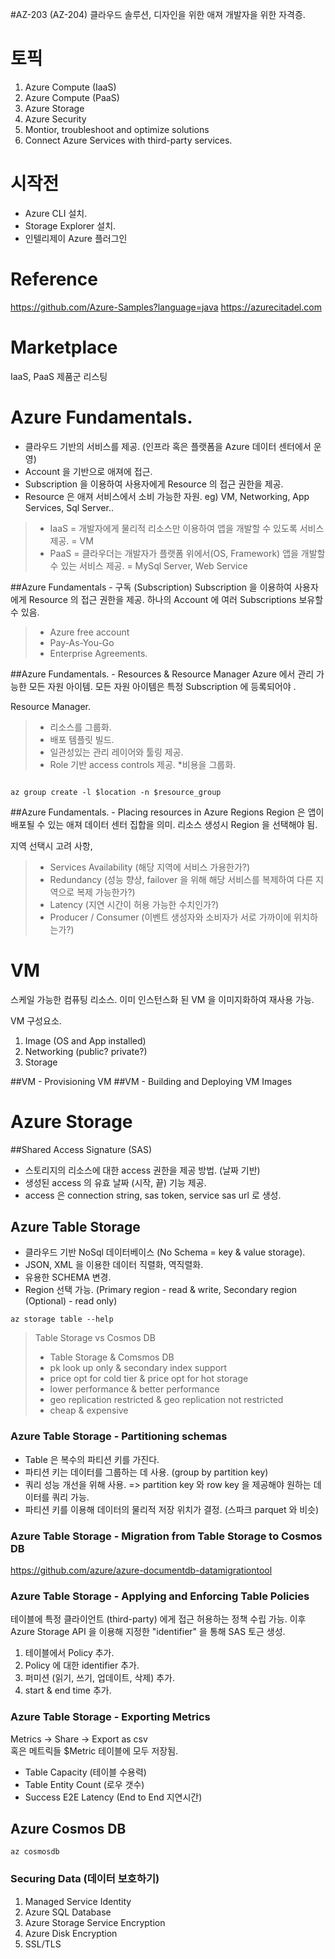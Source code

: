 #AZ-203 (AZ-204)
클라우드 솔루션, 디자인을 위한 애져 개발자을 위한 자격증.

# 토픽
1. Azure Compute (IaaS)
2. Azure Compute (PaaS)
3. Azure Storage 
4. Azure Security
5. Montior, troubleshoot and optimize solutions
6. Connect Azure Services with third-party services.

# 시작전
* Azure CLI 설치.
* Storage Explorer 설치.
* 인텔리제이 Azure 플러그인

# Reference
https://github.com/Azure-Samples?language=java
https://azurecitadel.com

# Marketplace
IaaS, PaaS 제품군 리스팅

# Azure Fundamentals.
* 클라우드 기반의 서비스를 제공. (인프라 혹은 플랫폼을 Azure 데이터 센터에서 운영)
* Account 을 기반으로 애져에 접근.
* Subscription 을 이용하여 사용자에게 Resource 의 접근 권한을 제공.
* Resource 은 애져 서비스에서 소비 가능한 자원. eg) VM, Networking, App Services, Sql Server.. 

> * IaaS = 개발자에게 물리적 리소스만 이용하여 앱을 개발할 수 있도록 서비스 제공. = VM
> * PaaS = 클라우더는 개발자가 플랫폼 위에서(OS, Framework) 앱을 개발할 수 있는 서비스 제공. = MySql Server, Web Service

##Azure Fundamentals - 구독 (Subscription)
Subscription 을 이용하여 사용자에게 Resource 의 접근 권한을 제공.
하나의 Account 에 여러 Subscriptions 보유할 수 있음.

> * Azure free account
> * Pay-As-You-Go
> * Enterprise Agreements.

##Azure Fundamentals. - Resources & Resource Manager
Azure 에서 관리 가능한 모든 자원 아이템.
모든 자원 아이템은 특정 Subscription 에 등록되어야 . <br>

Resource Manager.
> * 리소스를 그룹화.
> * 배포 템플릿 빌드.
> * 일관성있는 관리 레이어와 툴링 제공.
> * Role 기반 access controls 제공.
> *비용을 그룹화.

<code>
az group create -l $location -n $resource_group
</code>

##Azure Fundamentals. - Placing resources in Azure Regions
Region 은 앱이 배포될 수 있는 애져 데이터 센터 집합을 의미.
리소스 생성시 Region 을 선택해야 됨. <br>

지역 선택시 고려 사항,
> * Services Availability (해당 지역에 서비스 가용한가?)
> * Redundancy (성능 향상, failover 을 위해 해당 서비스를 복제하여 다른 지역으로 복제 가능한가?)
> * Latency (지연 시간이 허용 가능한 수치인가?)
> * Producer / Consumer (이벤트 생성자와 소비자가 서로 가까이에 위치하는가?)

# VM
스케일 가능한 컴퓨팅 리소스.
이미 인스턴스화 된 VM 을 이미지화하여 재사용 가능. <br>

VM 구성요소.
1. Image (OS and App installed)
2. Networking (public? private?)
3. Storage

##VM - Provisioning VM
##VM - Building and Deploying VM Images


# Azure Storage

##Shared Access Signature (SAS)
* 스토리지의 리소스에 대한 access 권한을 제공 방법. (날짜 기반)
* 생성된 access 의 유효 날짜 (시작, 끝) 기능 제공.
* access 은 connection string, sas token, service sas url 로 생성.
 

## Azure Table Storage
* 클라우드 기반 NoSql 데이터베이스 (No Schema = key & value storage).
* JSON, XML 을 이용한 데이터 직렬화, 역직렬화.
* 유용한 SCHEMA 변경.
* Region 선택 가능. (Primary region - read & write, Secondary region (Optional) - read only)

```
az storage table --help
```

> Table Storage vs Cosmos DB
> * Table Storage                   &    Comsmos DB 
> * pk look up only                 & secondary index support
> * price opt for cold tier         & price opt for hot storage
> * lower performance               & better performance 
> * geo replication restricted      & geo replication not restricted
> * cheap                           & expensive

### Azure Table Storage - Partitioning schemas
* Table 은 복수의 파티션 키를 가진다.
* 파티션 키는 데이터를 그룹하는 데 사용. (group by partition key)
* 쿼리 성능 개선을 위해 사용. => partition key 와 row key 을 제공해야 원하는 데이터를 쿼리 가능.
* 파티션 키를 이용해 데이터의 물리적 저장 위치가 결정. (스파크 parquet 와 비슷)

### Azure Table Storage -  Migration from Table Storage to Cosmos DB
https://github.com/azure/azure-documentdb-datamigrationtool

### Azure Table Storage - Applying and Enforcing Table Policies
테이블에 특정 클라이언트 (third-party) 에게 접근 허용하는 정책 수립 가능.
이후 Azure Storage API 을 이용해 지정한 "identifier" 을 통해 SAS 토근 생성.

1. 테이블에서 Policy 추가.
2. Policy 에 대한 identifier 추가.
3. 퍼미션 (읽기, 쓰기, 업데이트, 삭제) 추가.
4. start & end time 추가.

### Azure Table Storage - Exporting Metrics
Metrics -> Share -> Export as csv <br>
혹은 메트릭들 $Metric 테이블에 모두 저장됨.

* Table Capacity (테이블 수용력)
* Table Entity Count (로우 갯수)
* Success E2E Latency (End to End 지연시간)

## Azure Cosmos DB
```
az cosmosdb
```

### Securing Data (데이터 보호하기)
1. Managed Service Identity
2. Azure SQL Database
3. Azure Storage Service Encryption
4. Azure Disk Encryption
5. SSL/TLS